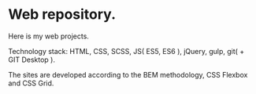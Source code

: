 # Web repository.
Here is my web projects.

Technology stack: HTML, CSS, SCSS, JS( ES5, ES6 ), jQuery, gulp, git( + GIT Desktop ).

The sites are developed according to the BEM methodology, CSS Flexbox and CSS Grid.